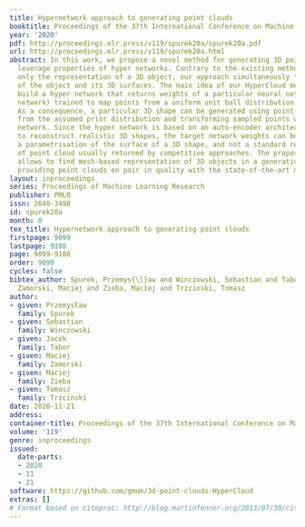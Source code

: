 ```yaml
---
title: Hypernetwork approach to generating point clouds
booktitle: Proceedings of the 37th International Conference on Machine Learning
year: '2020'
pdf: http://proceedings.mlr.press/v119/spurek20a/spurek20a.pdf
url: http://proceedings.mlr.press/v119/spurek20a.html
abstract: In this work, we propose a novel method for generating 3D point clouds that
  leverage properties of hyper networks. Contrary to the existing methods that learn
  only the representation of a 3D object, our approach simultaneously finds a representation
  of the object and its 3D surfaces. The main idea of our HyperCloud method is to
  build a hyper network that returns weights of a particular neural network (target
  network) trained to map points from a uniform unit ball distribution into a 3D shape.
  As a consequence, a particular 3D shape can be generated using point-by-point sampling
  from the assumed prior distribution and transforming sampled points with the target
  network. Since the hyper network is based on an auto-encoder architecture trained
  to reconstruct realistic 3D shapes, the target network weights can be considered
  a parametrisation of the surface of a 3D shape, and not a standard representation
  of point cloud usually returned by competitive approaches. The proposed architecture
  allows to find mesh-based representation of 3D objects in a generative manner, while
  providing point clouds en pair in quality with the state-of-the-art methods.
layout: inproceedings
series: Proceedings of Machine Learning Research
publisher: PMLR
issn: 2640-3498
id: spurek20a
month: 0
tex_title: Hypernetwork approach to generating point clouds
firstpage: 9099
lastpage: 9108
page: 9099-9108
order: 9099
cycles: false
bibtex_author: Spurek, Przemys{\l}aw and Winczowski, Sebastian and Tabor, Jacek and
  Zamorski, Maciej and Zieba, Maciej and Trzcinski, Tomasz
author:
- given: Przemysław
  family: Spurek
- given: Sebastian
  family: Winczowski
- given: Jacek
  family: Tabor
- given: Maciej
  family: Zamorski
- given: Maciej
  family: Zieba
- given: Tomasz
  family: Trzcinski
date: 2020-11-21
address: 
container-title: Proceedings of the 37th International Conference on Machine Learning
volume: '119'
genre: inproceedings
issued:
  date-parts:
  - 2020
  - 11
  - 21
software: https://github.com/gmum/3d-point-clouds-HyperCloud
extras: []
# Format based on citeproc: http://blog.martinfenner.org/2013/07/30/citeproc-yaml-for-bibliographies/
---
```

